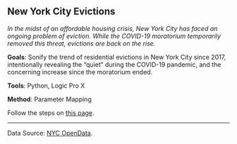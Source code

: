 ## New York City Evictions

_In the midst of an affordable housing crisis, New York City has faced an ongoing problem of eviction. While the COVID-19 moratorium temporarily removed this threat, evictions are back on the rise._

**Goals**: Sonify the trend of residential evictions in New York City since 2017, intentionally revealing the “quiet” during the COVID-19 pandemic, and the concerning increase since the moratorium ended.  

**Tools**: Python, Logic Pro X  

**Method**: Parameter Mapping  

Follow the steps on [this page](https://www.sonificationkit.com/data-sonification/exercises/exercise-3-new-york-city-evictions).  

---
Data Source: [NYC OpenData](https://data.cityofnewyork.us/City-Government/Evictions/6z8x-wfk4/about_data).
